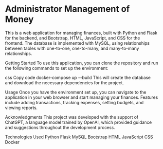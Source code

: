 # Administrator Management of Money
This is a web application for managing finances, built with Python and Flask for the backend, and Bootstrap, HTML, JavaScript, and CSS for the frontend. The database is implemented with MySQL, using relationships between tables with one-to-one, one-to-many, and many-to-many relationships.

Getting Started
To use this application, you can clone the repository and run the following commands to set up the environment:

css
Copy code
docker-compose up --build
This will create the database and download the necessary dependencies for the project.

Usage
Once you have the environment set up, you can navigate to the application in your web browser and start managing your finances. Features include adding transactions, tracking expenses, setting budgets, and viewing reports.

Acknowledgments
This project was developed with the support of ChatGPT, a language model trained by OpenAI, which provided guidance and suggestions throughout the development process.

Technologies Used
Python
Flask
MySQL
Bootstrap
HTML
JavaScript
CSS
Docker
